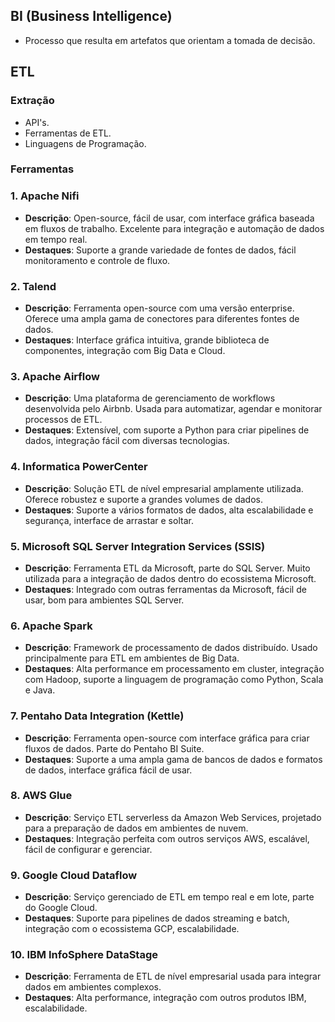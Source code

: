 ## BI (Business Intelligence)
- Processo que resulta em artefatos que orientam a tomada de decisão.
## ETL
### Extração
- API's.
- Ferramentas de ETL.
- Linguagens de Programação.
### Ferramentas
### 1. Apache Nifi
   - **Descrição**: Open-source, fácil de usar, com interface gráfica baseada em fluxos de trabalho. Excelente para integração e automação de dados em tempo real.
   - **Destaques**: Suporte a grande variedade de fontes de dados, fácil monitoramento e controle de fluxo.
### 2. Talend
   - **Descrição**: Ferramenta open-source com uma versão enterprise. Oferece uma ampla gama de conectores para diferentes fontes de dados.
   - **Destaques**: Interface gráfica intuitiva, grande biblioteca de componentes, integração com Big Data e Cloud.
### 3. Apache Airflow
   - **Descrição**: Uma plataforma de gerenciamento de workflows desenvolvida pelo Airbnb. Usada para automatizar, agendar e monitorar processos de ETL.
   - **Destaques**: Extensível, com suporte a Python para criar pipelines de dados, integração fácil com diversas tecnologias.
### 4. Informatica PowerCenter
   - **Descrição**: Solução ETL de nível empresarial amplamente utilizada. Oferece robustez e suporte a grandes volumes de dados.
   - **Destaques**: Suporte a vários formatos de dados, alta escalabilidade e segurança, interface de arrastar e soltar.
### 5. Microsoft SQL Server Integration Services (SSIS)
   - **Descrição**: Ferramenta ETL da Microsoft, parte do SQL Server. Muito utilizada para a integração de dados dentro do ecossistema Microsoft.
   - **Destaques**: Integrado com outras ferramentas da Microsoft, fácil de usar, bom para ambientes SQL Server.
### 6. Apache Spark
   - **Descrição**: Framework de processamento de dados distribuído. Usado principalmente para ETL em ambientes de Big Data.
   - **Destaques**: Alta performance em processamento em cluster, integração com Hadoop, suporte a linguagem de programação como Python, Scala e Java.
### 7. Pentaho Data Integration (Kettle)
   - **Descrição**: Ferramenta open-source com interface gráfica para criar fluxos de dados. Parte do Pentaho BI Suite.
   - **Destaques**: Suporte a uma ampla gama de bancos de dados e formatos de dados, interface gráfica fácil de usar.
### 8. AWS Glue
   - **Descrição**: Serviço ETL serverless da Amazon Web Services, projetado para a preparação de dados em ambientes de nuvem.
   - **Destaques**: Integração perfeita com outros serviços AWS, escalável, fácil de configurar e gerenciar.
### 9. Google Cloud Dataflow
   - **Descrição**: Serviço gerenciado de ETL em tempo real e em lote, parte do Google Cloud.
   - **Destaques**: Suporte para pipelines de dados streaming e batch, integração com o ecossistema GCP, escalabilidade.
### 10. IBM InfoSphere DataStage
   - **Descrição**: Ferramenta de ETL de nível empresarial usada para integrar dados em ambientes complexos.
   - **Destaques**: Alta performance, integração com outros produtos IBM, escalabilidade.